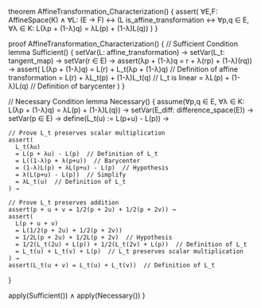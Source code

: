 theorem AffineTransformation_Characterization() {
  assert(
    ∀E,F: AffineSpace(K) ∧
    ∀L: (E → F) ↔
    (L is_affine_transformation ↔
      ∀p,q ∈ E, ∀λ ∈ K: 
        L(λp + (1-λ)q) = λL(p) + (1-λ)L(q))
  )
}

proof AffineTransformation_Characterization() {
  // Sufficient Condition
  lemma Sufficient() {
    setVar(L: affine_transformation) →
    setVar(L_t: tangent_map) →
    setVar(r ∈ E) →
    assert(λp + (1-λ)q = r + λ(rp) + (1-λ)(rq)) →
    assert(
      L(λp + (1-λ)q) 
      = L(r) + L_t(λp + (1-λ)q)  // Definition of affine transformation
      = L(r) + λL_t(p) + (1-λ)L_t(q)  // L_t is linear
      = λL(p) + (1-λ)L(q)  // Definition of barycenter
    )
  }

  // Necessary Condition
  lemma Necessary() {
    assume(∀p,q ∈ E, ∀λ ∈ K: 
      L(λp + (1-λ)q) = λL(p) + (1-λ)L(q)) →
    setVar(E_diff: difference_space(E)) →
    setVar(p ∈ E) →
    define(L_t(u) := L(p+u) - L(p)) →
    
    // Prove L_t preserves scalar multiplication
    assert(
      L_t(λu)
      = L(p + λu) - L(p)  // Definition of L_t
      = L((1-λ)p + λ(p+u))  // Barycenter
      = (1-λ)L(p) + λL(p+u) - L(p)  // Hypothesis
      = λ(L(p+u) - L(p))  // Simplify
      = λL_t(u)  // Definition of L_t
    ) →

    // Prove L_t preserves addition
    assert(p + u + v = 1/2(p + 2u) + 1/2(p + 2v)) →
    assert(
      L(p + u + v)
      = L(1/2(p + 2u) + 1/2(p + 2v))
      = 1/2L(p + 2u) + 1/2L(p + 2v)  // Hypothesis
      = 1/2(L_t(2u) + L(p)) + 1/2(L_t(2v) + L(p))  // Definition of L_t
      = L_t(u) + L_t(v) + L(p)  // L_t preserves scalar multiplication
    ) →
    assert(L_t(u + v) = L_t(u) + L_t(v))  // Definition of L_t
  }

  apply(Sufficient()) ∧ apply(Necessary())
}